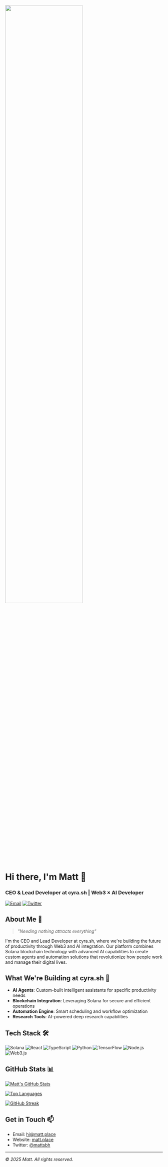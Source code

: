 <img src="https://github.com/user-attachments/assets/d26bb6db-f053-49cb-91eb-a1cfd59cadc9" width="70%" height="auto"/>
<!-- Header Banner -->
<div align="left">
  <h1>Hi there, I'm Matt 👋</h1>
  <h3>CEO & Lead Developer at cyra.sh | Web3 × AI Developer</h3>
  
  [![Email](https://img.shields.io/badge/Email-hi%40matt.place-red?style=flat-square&logo=gmail)](mailto:hi@matt.place)
  [![Twitter](https://img.shields.io/badge/Twitter-Follow-1DA1F2?style=flat-square&logo=twitter)](https://twitter.com/mattsbh)
</div>

## About Me 🚀
> *"Needing nothing attracts everything"*

I'm the CEO and Lead Developer at cyra.sh, where we're building the future of productivity through Web3 and AI integration. Our platform combines Solana blockchain technology with advanced AI capabilities to create custom agents and automation solutions that revolutionize how people work and manage their digital lives.

## What We're Building at cyra.sh 🔮
- **AI Agents**: Custom-built intelligent assistants for specific productivity needs
- **Blockchain Integration**: Leveraging Solana for secure and efficient operations
- **Automation Engine**: Smart scheduling and workflow optimization
- **Research Tools**: AI-powered deep research capabilities

## Tech Stack 🛠️
![Solana](https://img.shields.io/badge/-Solana-14F195?style=flat-square&logo=solana&logoColor=black)
![React](https://img.shields.io/badge/-React-61DAFB?style=flat-square&logo=react&logoColor=black)
![TypeScript](https://img.shields.io/badge/-TypeScript-3178C6?style=flat-square&logo=typescript&logoColor=white)
![Python](https://img.shields.io/badge/-Python-3776AB?style=flat-square&logo=python&logoColor=white)
![TensorFlow](https://img.shields.io/badge/-TensorFlow-FF6F00?style=flat-square&logo=tensorflow&logoColor=white)
![Node.js](https://img.shields.io/badge/-Node.js-339933?style=flat-square&logo=node.js&logoColor=white)
![Web3.js](https://img.shields.io/badge/-Web3.js-F16822?style=flat-square&logo=web3.js&logoColor=white)

## GitHub Stats 📊
<div align="left">
  
[![Matt's GitHub Stats](https://github-readme-stats.vercel.app/api?username=mattsbh&show_icons=true&theme=minimal)](https://github.com/mattsbh)
  
[![Top Languages](https://github-readme-stats.vercel.app/api/top-langs/?username=mattsbh&layout=compact&theme=minimal)](https://github.com/mattsbh)
  
[![GitHub Streak](https://github-readme-streak-stats.herokuapp.com/?user=mattsbh&theme=minimal)](https://github.com/mattsbh)
</div>

## Get in Touch 📫
- Email: [hi@matt.place](mailto:hi@matt.place)
- Website: [matt.place](https://matt.place)
- Twitter: [@mattsbh](https://twitter.com/mattsbh)

---
<div align="left">
  
*© 2025 Matt. All rights reserved.*
  
</div>

